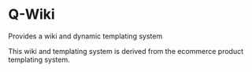 Q-Wiki
=======

Provides a wiki and dynamic templating system

This wiki and templating system is derived from the ecommerce product templating system.


